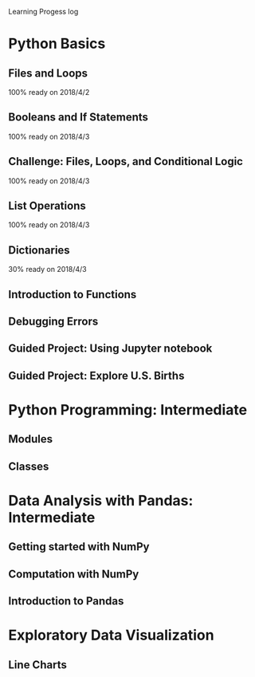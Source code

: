Learning Progess log


# Python Basics

## Files and Loops
   100% ready on 2018/4/2

## Booleans and If Statements
   100% ready on 2018/4/3

## Challenge: Files, Loops, and Conditional Logic
   100% ready on 2018/4/3

## List Operations
   100% ready on 2018/4/3

## Dictionaries
   30% ready on 2018/4/3
## Introduction to Functions

## Debugging Errors

## Guided Project: Using Jupyter notebook

## Guided Project: Explore U.S. Births

# Python Programming: Intermediate

## Modules

## Classes

# Data Analysis with Pandas: Intermediate

## Getting started with NumPy
## Computation with NumPy
## Introduction to Pandas

# Exploratory Data Visualization

## Line Charts

